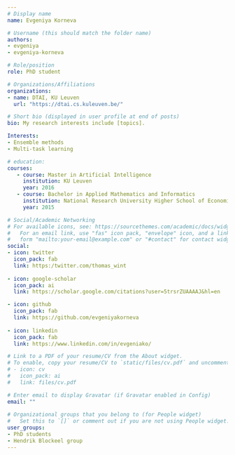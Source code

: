 ```yaml
---
# Display name
name: Evgeniya Korneva

# Username (this should match the folder name)
authors:
- evgeniya
- evgeniya-korneva

# Role/position
role: PhD student

# Organizations/Affiliations
organizations:
- name: DTAI, KU Leuven
  url: "https://dtai.cs.kuleuven.be/"

# Short bio (displayed in user profile at end of posts)
bio: My research interests include [topics].

Interests:
- Ensemble methods
- Multi-task learning

# education:
courses:
   - course: Master in Artificial Intelligence
     institution: KU Leuven
     year: 2016
   - course: Bachelor in Applied Mathematics and Informatics
     institution: National Research University Higher School of Economics (Moscow, Russia)
     year: 2015

# Social/Academic Networking
# For available icons, see: https://sourcethemes.com/academic/docs/widgets/#icons
#   For an email link, use "fas" icon pack, "envelope" icon, and a link in the
#   form "mailto:your-email@example.com" or "#contact" for contact widget.
social:
- icon: twitter
  icon_pack: fab
  link: https:/twitter.com/thomas_wint
  
- icon: google-scholar
  icon_pack: ai
  link: https://scholar.google.com/citations?user=5trsrZUAAAAJ&hl=en

- icon: github
  icon_pack: fab
  link: https://github.com/evgeniyakorneva
  
- icon: linkedin
  icon_pack: fab
  link: https://www.linkedin.com/in/evgeniako/

# Link to a PDF of your resume/CV from the About widget.
# To enable, copy your resume/CV to `static/files/cv.pdf` and uncomment the lines below.  
# - icon: cv
#   icon_pack: ai
#   link: files/cv.pdf

# Enter email to display Gravatar (if Gravatar enabled in Config)
email: ""
  
# Organizational groups that you belong to (for People widget)
#   Set this to `[]` or comment out if you are not using People widget.  
user_groups:
- PhD students
- Hendrik Blockeel group
---
```

